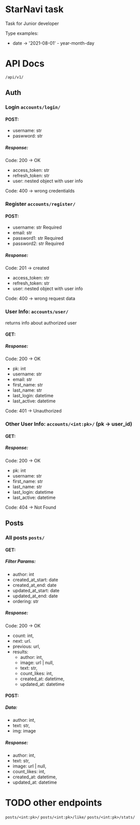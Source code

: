 # StarNavi task
Task for Junior developer

Type examples:
+ date -> '2021-08-01' - year-month-day

# API Docs
`/api/v1/`

## Auth
### Login `accounts/login/`
#### POST: 
 + username: str
 + paswword: str
 
##### Response: 

Code: 200 -> OK
+ access_token: str
+ refresh_token: str
+ user: nested object with user info

Code: 400 -> wrong credentialds

### Register `accounts/register/`
#### POST: 
+ username: str Required
+ email: str
+ password1: str Required
+ password2: str Required

##### Response:

Code: 201 -> created
+ access_token: str
+ refresh_token: str
+ user: nested object with user info

Code: 400 -> wrong request data

### User Info: `accounts/user/` 
returns info about authorized user
#### GET: 

##### Response:

Code: 200 -> OK
+ pk: int
+ username: str
+ email: str
+ first_name: str
+ last_name: str
+ last_login: datetime
+ last_active: datetime

Code: 401 -> Unauthorized

### Other User Info: `accounts/<int:pk>/` (pk -> user_id)
#### GET: 

##### Response:

Code: 200 -> OK
+ pk: int
+ username: str
+ first_name: str
+ last_name: str
+ last_login: datetime
+ last_active: datetime

Code: 404 -> Not Found

## Posts
### All posts `posts/`
#### GET:
##### Filter Params:
+ author: int
+ created_at_start: date
+ created_at_end: date
+ updated_at_start: date
+ updated_at_end: date
+ ordering: str

##### Response:

Code: 200 -> OK
+ count: int,
+ next: url.
+ previous: url,
+ results: 
  + author: int,
  + image: url | null,
  + text: str,
  + count_likes: int,
  + created_at: datetime,
  + updated_at: datetime

#### POST:
##### Data:
+ author: int,
+ text: str,
+ img: image

##### Response:
+ author: int,
+ text: str,
+ image: url | null,
+ count_likes: int,
+ created_at: datetime,
+ updated_at: datetime


# TODO other endpoints
`posts/<int:pk>/`
`posts/<int:pk>/like/`
`posts/<int:pk>/stats/`




